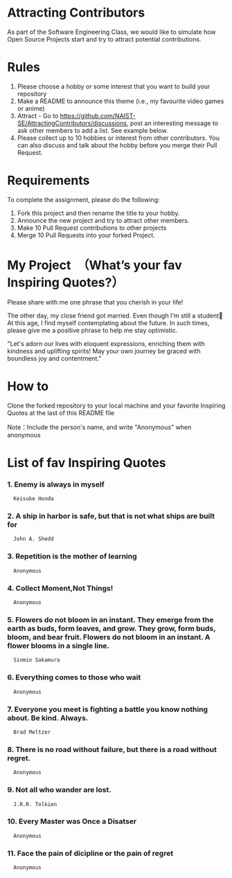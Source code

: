 # Attracting Contributors
As part of the Software Engineering Class, we would like to simulate how Open Source Projects start and try to attract potential contributions.

# Rules

1. Please choose a hobby or some interest that you want to build your repository
2. Make a README to announce this theme (i.e., my favourite video games or anime)
3. Attract - Go to https://github.com/NAIST-SE/AttractingContributors/discussions, post an interesting message to ask other members to add a list. See example below.
4. Please collect up to 10 hobbies or interest from other contributors. You can also discuss and talk about the hobby before you merge their Pull Request.

# Requirements
To complete the assignment, please do the following:
1. Fork this project and then rename the title to your hobby. 
2. Announce the new project and try to attract other members.
3. Make 10 Pull Request contributions to other projects
4. Merge 10 Pull Requests into your forked Project.

# My Project　（What’s your fav Inspiring Quotes?）
Please share with me one phrase that you cherish in your life!

The other day, my close friend got married. Even though I'm still a student🤣
At this age, I find myself contemplating about the future. In such times, please give me a positive phrase to help me stay optimistic.

"Let's adorn our lives with eloquent expressions, enriching them with kindness and uplifting spirits! May your own journey be graced with boundless joy and contentment."

# How to

Clone the forked repository to your local machine and your favorite Inspiring Quotes at the last of this README file

Note：Include the person's name, and write "Anonymous" when anonymous

# List of fav Inspiring Quotes

### 1. Enemy is always in myself
      Keisuke Honda
### 2. A ship in harbor is safe, but that is not what ships are built for
      John A. Shedd
### 3. Repetition is the mother of learning
      Anonymous
### 4. Collect Moment,Not Things! 
      Anonymous
### 5. Flowers do not bloom in an instant. They emerge from the earth as buds, form leaves, and grow. They grow, form buds, bloom, and bear fruit. Flowers do not bloom in an instant. A flower blooms in a single line.
      Sinmin Sakamura
### 6. Everything comes to those who wait
      Anonymous
### 7. Everyone you meet is fighting a battle you know nothing about. Be kind. Always.
      Brad Meltzer
### 8. There is no road without failure, but there is a road without regret.
      Anonymous
### 9. Not all who wander are lost.
      J.R.R. Tolkien
### 10. Every Master was Once a Disatser 
      Anonymous
### 11. Face the pain of dicipline or the pain of regret
      Anonymous
